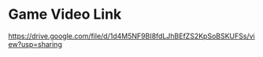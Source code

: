 
# Game Video Link
https://drive.google.com/file/d/1d4M5NF9BI8fdLJhBEfZS2KpSoBSKUFSs/view?usp=sharing
